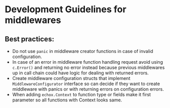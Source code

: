 # Development Guidelines for middlewares

## Best practices:

* Do not use `panic` in middleware creator functions in case of invalid configuration.
* In case of an error in middleware function handling request avoid using `c.Error()` and returning no error instead
  because previous middlewares up in call chain could have logic for dealing with returned errors.
* Create middleware configuration structs that implement `MiddlewareConfigurator` interface so can decide if they
  want to create middleware with panics or with returning errors on configuration errors.
* When adding `echox.Context` to function type or fields make it first parameter so all functions with Context looks same.

